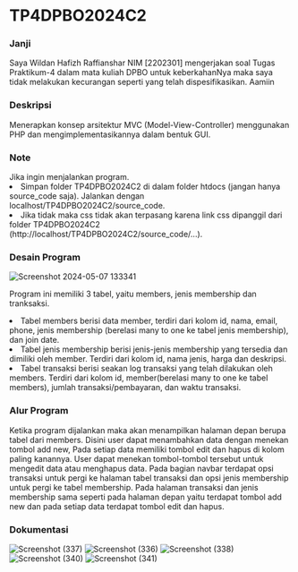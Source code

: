 <h1>TP4DPBO2024C2</h1>
<h3>Janji</h3>
Saya Wildan Hafizh Raffianshar NIM [2202301] mengerjakan soal Tugas Praktikum-4
dalam mata kuliah DPBO untuk keberkahanNya maka saya tidak melakukan kecurangan 
seperti yang telah dispesifikasikan. Aamiin

<h3>Deskripsi</h3>
Menerapkan konsep arsitektur MVC (Model-View-Controller) menggunakan PHP dan mengimplementasikannya dalam bentuk GUI. 

<h3>Note</h3>
Jika ingin menjalankan program. 
<li>  
  Simpan folder TP4DPBO2024C2 di dalam folder htdocs (jangan hanya source_code saja). Jalankan dengan localhost/TP4DPBO2024C2/source_code. 
</li>
<li>
  Jika tidak maka css tidak akan terpasang karena link css dipanggil dari folder TP4DPBO2024C2 (http://localhost/TP4DPBO2024C2/source_code/...).
</li>

<h3>Desain Program</h3>

![Screenshot 2024-05-07 133341](https://github.com/WildanRaffians/TP4DPBO2024C2/assets/134181656/cb7af501-d394-49c0-92d3-00cabb5182f0)

Program ini memiliki 3 tabel, yaitu members, jenis membership dan tranksaksi.
<li>
  Tabel members berisi data member, terdiri dari kolom id, nama, email, phone, jenis membership (berelasi many to one ke tabel jenis membership), dan join date.
</li>
<li>
  Tabel jenis membership berisi jenis-jenis membership yang tersedia dan dimiliki oleh member. Terdiri dari kolom id, nama jenis, harga dan deskripsi.
</li>
<li>
  Tabel transaksi berisi seakan log transaksi yang telah dilakukan oleh members. Terdiri dari kolom id, member(berelasi many to one ke tabel members), jumlah transaksi/pembayaran, dan waktu transaksi.
</li>

<h3>Alur Program</h3>
Ketika program dijalankan maka akan menampilkan halaman depan berupa tabel dari members. Disini user dapat menambahkan data dengan menekan tombol add new, Pada setiap data memiliki tombol edit dan hapus di kolom paling kanannya. User dapat menekan tombol-tombol tersebut untuk mengedit data atau menghapus data. Pada bagian navbar terdapat opsi transaksi untuk pergi ke halaman tabel transaksi dan opsi jenis membership untuk pergi ke tabel membership. Pada halaman transaksi dan jenis membership sama seperti pada halaman depan yaitu terdapat tombol add new dan pada setiap data terdapat tombol edit dan hapus.

<h3>Dokumentasi</h3>

![Screenshot (337)](https://github.com/WildanRaffians/TP4DPBO2024C2/assets/134181656/fb29630c-3603-4971-91b0-b9378dce1fbf)
![Screenshot (336)](https://github.com/WildanRaffians/TP4DPBO2024C2/assets/134181656/15c85690-7142-4f70-be29-cfe0a49d6d01)
![Screenshot (338)](https://github.com/WildanRaffians/TP4DPBO2024C2/assets/134181656/650adce4-6396-4612-8140-6e5ccc225146)
![Screenshot (340)](https://github.com/WildanRaffians/TP4DPBO2024C2/assets/134181656/f1bb642f-0f96-432a-b213-1a3bbedb456e)
![Screenshot (341)](https://github.com/WildanRaffians/TP4DPBO2024C2/assets/134181656/8f119d91-a242-4d9d-b68a-7ee72e8fa9c8)
